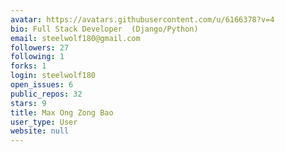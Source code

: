 ```yaml
---
avatar: https://avatars.githubusercontent.com/u/6166378?v=4
bio: Full Stack Developer  (Django/Python)
email: steelwolf180@gmail.com
followers: 27
following: 1
forks: 1
login: steelwolf180
open_issues: 6
public_repos: 32
stars: 9
title: Max Ong Zong Bao
user_type: User
website: null
---
```

